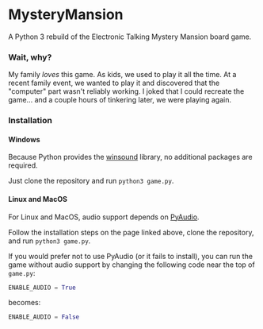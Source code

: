 # MysteryMansion
A Python 3 rebuild of the Electronic Talking Mystery Mansion board game.


### Wait, why?
My family *loves* this game. As kids, we used to play it all the time. At a recent family event, we wanted to play it and discovered that the "computer" part wasn't reliably working. I joked that I could recreate the game... and a couple hours of tinkering later, we were playing again.

### Installation
#### Windows
Because Python provides the [winsound](https://docs.python.org/3.1/library/winsound.html) library, no additional packages are required.

Just clone the repository and run `python3 game.py`.

#### Linux and MacOS
For Linux and MacOS, audio support depends on [PyAudio](https://people.csail.mit.edu/hubert/pyaudio/).

Follow the installation steps on the page linked above, clone the repository, and run `python3 game.py`.

If you would prefer not to use PyAudio (or it fails to install), you can run the game without audio support by changing the following code near the top of `game.py`:

```python
ENABLE_AUDIO = True
```

becomes:

```python
ENABLE_AUDIO = False
```
